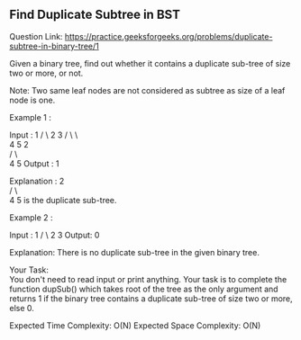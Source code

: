 ## Find Duplicate Subtree in BST

Question Link: https://practice.geeksforgeeks.org/problems/duplicate-subtree-in-binary-tree/1

Given a binary tree, find out whether it contains a duplicate sub-tree of size two or more, or not.

Note: Two same leaf nodes are not considered as subtree as size of a leaf node is one. 

Example 1 :

Input : 
               1
             /   \ 
           2       3
         /   \       \    
        4     5       2     
                     /  \    
                    4    5
Output : 1

Explanation : 
    2     
  /   \    
 4     5
is the duplicate sub-tree.

Example 2 :

Input : 
               1
             /   \ 
           2       3
Output: 0

Explanation: There is no duplicate sub-tree 
in the given binary tree.

Your Task:  
You don't need to read input or print anything. Your task is to complete the function dupSub() which takes root of the tree as the only argument and returns 1 if the binary tree contains a duplicate sub-tree of size two or more, else 0.

Expected Time Complexity: O(N)
Expected Space Complexity: O(N)